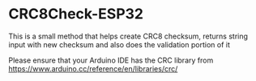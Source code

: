 # CRC8Check-ESP32
This is a small method that helps create CRC8 checksum, returns string input with new checksum and also does the validation portion of it

Please ensure that your Arduino IDE has the CRC library from https://www.arduino.cc/reference/en/libraries/crc/
